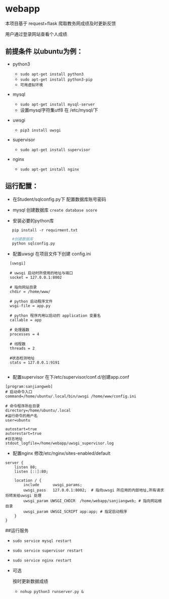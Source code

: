 # webapp

本项目基于 request+flask 爬取教务网成绩及时更新反馈

用户通过登录网站查看个人成绩

## 前提条件 以ubuntu为例：

* python3
  * ``` sudo apt-get install python3 ```
  * ``` sudo apt-get install python3-pip ```
  * ``` 可用虚拟环境 ```

* mysql
  * ``` sudo apt-get install mysql-server ```
  * 设置mysql字符集utf8 在 /etc/mysql/下
  
* uwsgi
  * ``` pip3 install uwsgi ```

* supervisor
  * ``` sudo apt-get install supervisor ```
  
* nginx
  * ``` sudo apt-get install nginx ```
  

## 运行配置：
* 在Student/sqlconfig.py下 配置数据库账号密码

* mysql 创建数据库 ```create database score```

* 安装必要的python库
```
   pip install -r requirment.txt
```

```python
   #创建数据库
   python sqlconfig.py
```

* 配置uwsgi
在项目文件下创建 config.ini
```
  [uwsgi]

  # uwsgi 启动时所使用的地址与端口
  socket = 127.0.0.1:8002

  # 指向网站目录
  chdir = /home/www/ 

  # python 启动程序文件
  wsgi-file = app.py 

  # python 程序内用以启动的 application 变量名
  callable = app 

  # 处理器数
  processes = 4

  # 线程数
  threads = 2

  #状态检测地址
  stats = 127.0.0.1:9191
   
```
* 配置supervisor
在下/etc/supervisor/conf.d/创建app.conf
```
[program:sanjiangweb]
# 启动命令入口
command=/home/ubuntu/.local/bin/uwsgi /home/www/config.ini

# 命令程序所在目录
directory=/home/ubuntu/.local
#运行命令的用户名
user=ubuntu
		
autostart=true
autorestart=true
#日志地址
stdout_logfile=/home/webapp/uwsgi_supervisor.log	
```
* 配置nginx 
修改/etc/nginx/sites-enabled/default
```
server {
	listen 80;
	listen [::]:80;

	location / {
		include      uwsgi_params;
		uwsgi_pass   127.0.0.1:8002;  # 指向uwsgi 所应用的内部地址,所有请求将转发给uwsgi 处理
		uwsgi_param UWSGI_CHDIR  /home/webapp/sanjiangweb; # 指向网站根目录
		uwsgi_param UWSGI_SCRIPT app:app; # 指定启动程序
	}
}

```

##运行服务
* ``` sudo service mysql restart ```
* ``` sudo service supervisor restart ```
* ``` sudo service nginx restart ```
* 可选

    按时更新数据成绩
  * ``` nohup python3 runserver.py & ```

